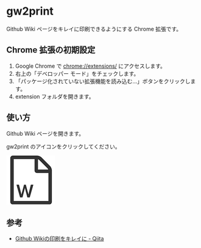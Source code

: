 # gw2print

Github Wiki ページをキレイに印刷できるようにする Chrome 拡張です。

## Chrome 拡張の初期設定

1. Google Chrome で [chrome://extensions/](chrome://extensions/) にアクセスします。
1. 右上の「デベロッパー モード」をチェックします。
1. 「パッケージ化されていない拡張機能を読み込む...」ボタンをクリックします。
1. extension フォルダを開きます。

## 使い方

Github Wiki ページを開きます。

gw2print のアイコンをクリックしてください。

![icon_128.png](https://raw.githubusercontent.com/ko31/gw2print/master/extension/icon_128.png)

## 参考

* [Github Wikiの印刷をキレイに - Qiita](http://qiita.com/htkymtks/items/63decc78dbd14f7fc860)
